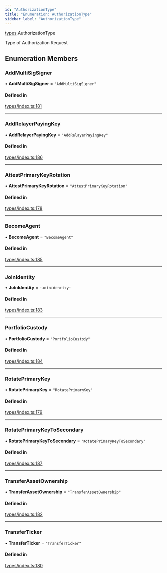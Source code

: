 ```yaml
---
id: "AuthorizationType"
title: "Enumeration: AuthorizationType"
sidebar_label: "AuthorizationType"
---
```


[types](../../../modules/Types/Types.md).AuthorizationType

Type of Authorization Request

## Enumeration Members

### AddMultiSigSigner

• **AddMultiSigSigner** = ``"AddMultiSigSigner"``

#### Defined in

[types/index.ts:181](https://github.com/PolymeshAssociation/polymesh-sdk/blob/95f248df/src/types/index.ts#L181)

___

### AddRelayerPayingKey

• **AddRelayerPayingKey** = ``"AddRelayerPayingKey"``

#### Defined in

[types/index.ts:186](https://github.com/PolymeshAssociation/polymesh-sdk/blob/95f248df/src/types/index.ts#L186)

___

### AttestPrimaryKeyRotation

• **AttestPrimaryKeyRotation** = ``"AttestPrimaryKeyRotation"``

#### Defined in

[types/index.ts:178](https://github.com/PolymeshAssociation/polymesh-sdk/blob/95f248df/src/types/index.ts#L178)

___

### BecomeAgent

• **BecomeAgent** = ``"BecomeAgent"``

#### Defined in

[types/index.ts:185](https://github.com/PolymeshAssociation/polymesh-sdk/blob/95f248df/src/types/index.ts#L185)

___

### JoinIdentity

• **JoinIdentity** = ``"JoinIdentity"``

#### Defined in

[types/index.ts:183](https://github.com/PolymeshAssociation/polymesh-sdk/blob/95f248df/src/types/index.ts#L183)

___

### PortfolioCustody

• **PortfolioCustody** = ``"PortfolioCustody"``

#### Defined in

[types/index.ts:184](https://github.com/PolymeshAssociation/polymesh-sdk/blob/95f248df/src/types/index.ts#L184)

___

### RotatePrimaryKey

• **RotatePrimaryKey** = ``"RotatePrimaryKey"``

#### Defined in

[types/index.ts:179](https://github.com/PolymeshAssociation/polymesh-sdk/blob/95f248df/src/types/index.ts#L179)

___

### RotatePrimaryKeyToSecondary

• **RotatePrimaryKeyToSecondary** = ``"RotatePrimaryKeyToSecondary"``

#### Defined in

[types/index.ts:187](https://github.com/PolymeshAssociation/polymesh-sdk/blob/95f248df/src/types/index.ts#L187)

___

### TransferAssetOwnership

• **TransferAssetOwnership** = ``"TransferAssetOwnership"``

#### Defined in

[types/index.ts:182](https://github.com/PolymeshAssociation/polymesh-sdk/blob/95f248df/src/types/index.ts#L182)

___

### TransferTicker

• **TransferTicker** = ``"TransferTicker"``

#### Defined in

[types/index.ts:180](https://github.com/PolymeshAssociation/polymesh-sdk/blob/95f248df/src/types/index.ts#L180)
